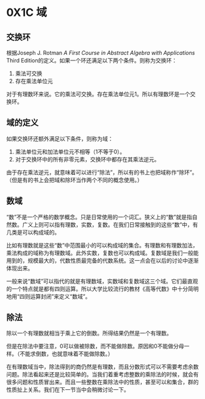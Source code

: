 # 0X1C 域

## 交换环

根据Joseph J. Rotman *A First Course in Abstract Algebra with Applications* Third Edition的定义。如果一个环还满足以下两个条件。则称为交换环：

1. 乘法可交换
1. 存在乘法单位元

对于有理数环来说。它的乘法可交换。存在乘法单位元1。所以有理数环是一个交换环。

## 域的定义

如果交换环还额外满足以下条件，则称为域：

1. 乘法单位元和加法单位元不相等（1不等于0）。
1. 对于交换环中的所有非零元素，交换环中都存在其乘法逆元。

由于存在乘法逆元，就意味着可以进行“除法”，所以有的书上也把域称作“除环”。（但是有的书上会把域和除环当作两个不同的概念使用。）

## 数域

“数”不是一个严格的数学概念。只是日常使用的一个词汇。狭义上的“数”就是指自然数。广义上则可以指有理数，实数，复数。在我们日常接触到的这些“数”中，有几类是可以构成域的。

比如有理数就是这些“数”中范围最小的可以构成域的集合。有理数和有理数加法，乘法构成的域称为有理数域。此外实数，复数也可以构成域。复数域是我们一般能用到的，规模最大的，代数性质最完备的代数系统。这一点会在以后的讨论中逐渐体现出来。

一般来说“数域”可以指代的就是有理数域，实数域和复数域这三个域。它们最直观的一个特点就是都有四则运算。所以大学比较流行的教材《高等代数》中十分简明地用“四则运算封闭”来定义“数域”。

## 除法

除以一个有理数就相当于乘上它的倒数。所得结果仍然是一个有理数。

但是在除法中要注意，0可以做被除数，而不能做除数。原因和0不能做分母一样。（不能求倒数，也就意味着不能做除数。）

在有理数域当中，除法得到的商仍然是有理数，而且分数形式可以不需要考虑余数问题。除法看起来还是比较简单的。当我们着重考虑整数的乘除法的时候，就会有很多问题和性质冒出来。而且一些整数在乘除法中的性质，甚至可以和集合，群的性质扯上关系。我们在下一节当中会稍微讨论一下。

